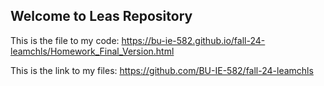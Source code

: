 ## Welcome to Leas Repository

This is the file to my code: https://bu-ie-582.github.io/fall-24-leamchls/Homework_Final_Version.html

This is the link to my files: https://github.com/BU-IE-582/fall-24-leamchls
